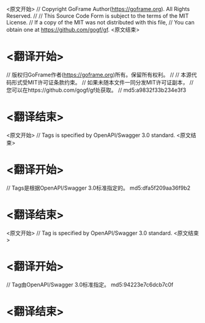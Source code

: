 
<原文开始>
// Copyright GoFrame Author(https://goframe.org). All Rights Reserved.
//
// This Source Code Form is subject to the terms of the MIT License.
// If a copy of the MIT was not distributed with this file,
// You can obtain one at https://github.com/gogf/gf.
<原文结束>

# <翻译开始>
// 版权归GoFrame作者(https://goframe.org)所有。保留所有权利。
//
// 本源代码形式受MIT许可证条款约束。
// 如果未随本文件一同分发MIT许可证副本，
// 您可以在https://github.com/gogf/gf处获取。
// md5:a9832f33b234e3f3
# <翻译结束>


<原文开始>
// Tags is specified by OpenAPI/Swagger 3.0 standard.
<原文结束>

# <翻译开始>
// Tags是根据OpenAPI/Swagger 3.0标准指定的。 md5:dfa5f209aa36f9b2
# <翻译结束>


<原文开始>
// Tag is specified by OpenAPI/Swagger 3.0 standard.
<原文结束>

# <翻译开始>
// Tag由OpenAPI/Swagger 3.0标准指定。 md5:94223e7c6dcb7c0f
# <翻译结束>

